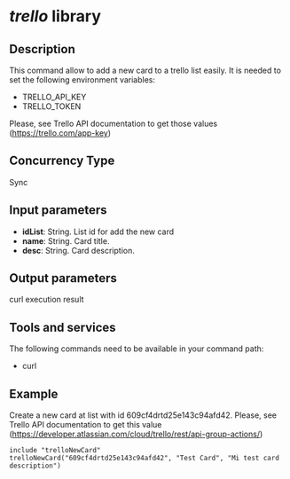 # *trello* library

## Description

This command allow to add a new card to a trello list easily.
It is needed to set the following environment variables:

- TRELLO_API_KEY
- TRELLO_TOKEN

Please, see Trello API documentation to get those values (<https://trello.com/app-key>)

## Concurrency Type

Sync

## Input parameters

- **idList**: String. List id for add the new card
- **name**: String. Card title.
- **desc**: String. Card description.

## Output parameters

curl execution result

## Tools and services

The following commands need to be available in your command path:

- curl

## Example

Create a new card at list with id 609cf4drtd25e143c94afd42.
Please, see Trello API documentation to get this value (<https://developer.atlassian.com/cloud/trello/rest/api-group-actions/>)

``` text
include "trelloNewCard"
trelloNewCard("609cf4drtd25e143c94afd42", "Test Card", "Mi test card description")
```
